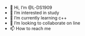 - 👋 Hi, I’m @L-DS1909
- 👀 I’m interested in study 
- 🌱 I’m currently learning c++
- 💞️ I’m looking to collaborate on line
- 📫 How to reach me 

<!---
L-DS1909/L-DS1909 is a ✨ special ✨ repository because its `README.md` (this file) appears on your GitHub profile.
You can click the Preview link to take a look at your changes.
--->
